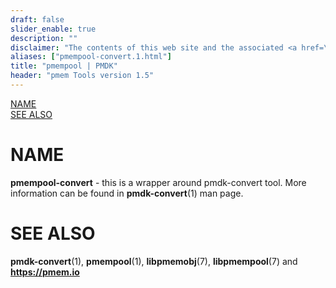 ```yaml
---
draft: false
slider_enable: true
description: ""
disclaimer: "The contents of this web site and the associated <a href=\"https://github.com/pmem\">GitHub repositories</a> are BSD-licensed open source."
aliases: ["pmempool-convert.1.html"]
title: "pmempool | PMDK"
header: "pmem Tools version 1.5"
---
```


[comment]: <> (SPDX-License-Identifier: BSD-3-Clause)
[comment]: <> (Copyright 2016-2023, Intel Corporation)

[comment]: <> (pmempool-convert.1 -- man page for pmempool-convert)

[NAME](#name)<br />
[SEE ALSO](#see-also)<br />

# NAME #

**pmempool-convert** - this is a wrapper around pmdk-convert tool. More information
can be found in **pmdk-convert**(1) man page.

# SEE ALSO #

**pmdk-convert**(1), **pmempool**(1), **libpmemobj**(7), **libpmempool**(7)
and **<https://pmem.io>**
